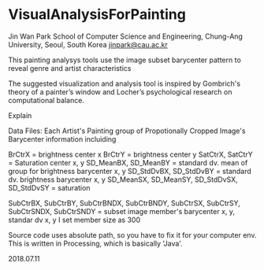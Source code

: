 # VisualAnalysisForPainting
Jin Wan Park
School of Computer Science and Engineering, Chung-Ang University, Seoul, South Korea
jinpark@cau.ac.kr 

This painting analysys tools use the image subset barycenter pattern 
to reveal genre and artist characteristics

The suggested visualization and analysis tool is inspired by 
Gombrich's theory of a painter’s window and 
Locher’s psychological research on computational balance. 

Explain

Data Files:
Each Artist's Painting group of Propotionally Cropped Image's Barycenter information
incluiding

BrCtrX = brightness center x
BrCtrY = brightness center y
SatCtrX, SatCtrY = Saturation center x, y
SD_MeanBX, SD_MeanBY = standard dv. mean of group for brightness barycenter x, y
SD_StdDvBX, SD_StdDvBY = standard dv. brightness barycenter x, y
SD_MeanSX, SD_MeanSY, SD_StdDvSX, SD_StdDvSY = saturation

SubCtrBX, SubCtrBY, SubCtrBNDX, SubCtrBNDY, SubCtrSX, SubCtrSY, SubCtrSNDX, SubCtrSNDY
= subset image member's barycenter x, y, standar dv x, y
I set member size as 300

Source code uses absolute path, so you have to fix it for your computer env.
This is written in Processing, which is basically 'Java'.

2018.07.11
